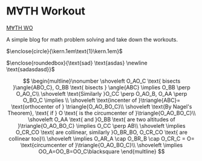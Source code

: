 # M&#8704;TH Workout

[M&#8704;TH WO](https://mathwo.github.io/)

A simple blog for math problem solving and take down the workouts.

$\enclose{circle}{\kern.1em\text{1}\kern.1em}$

$\enclose{roundedbox}{\text{sad} \text{asdas} \newline \text{sadasdasd}}$

$$
\begin{multline}\nonumber
\shoveleft O_AO_C \text{ bisects }\angle{ABO_C}, O_BB \text{ bisects } \angle{ABC} \implies O_BB \perp O_AO_C\\
\shoveleft \text{Similarly }O_CC \perp O_AO_B, O_AA \perp O_BO_C \implies \\
\shoveleft \text{incenter of }\triangle{ABC}= \text{orthocenter of } \triangle{O_AO_BO_C}\\
\shoveleft \text{By Nagel's Theorem}, \text{ if } O \text{ is the circumcenter of }\triangle{O_AO_BO_C}\\
\shoveleft O_AA \text{ and }O_BB \text{ are two altitudes of }\triangle{O_AO_BO_C} \implies O_CC \perp AB\\
\shoveleft \implies O_CR_CO \text{ are collinear, similarly }O_BR_BO, O_CR_CO \text{ are collinear too}\\
\shoveleft \implies O_AR_A \cap O_BR_B \cap O_CR_C = O= \text{circumcenter of }\triangle{O_AO_BO_C}\\
\shoveleft \implies OO_A=OO_B=OO_C\blacksquare
\end{multline}
$$
